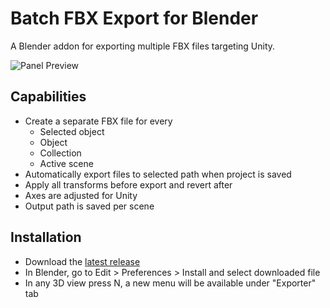 # Batch FBX Export for Blender

A Blender addon for exporting multiple FBX files targeting Unity.

![Panel Preview](https://i.imgur.com/9Hw5HR0.png)

## Capabilities

- Create a separate FBX file for every
  - Selected object
  - Object
  - Collection
  - Active scene
- Automatically export files to selected path when project is saved
- Apply all transforms before export and revert after
- Axes are adjusted for Unity
- Output path is saved per scene

## Installation

- Download the [latest release](https://github.com/ulasozguler/batch-unity-export/releases/latest)
- In Blender, go to Edit > Preferences > Install and select downloaded file
- In any 3D view press N, a new menu will be available under "Exporter" tab

